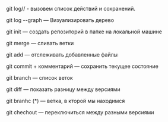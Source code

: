 git log// - вызовем список действий и сохранений.

git log --graph — Визуализировать дерево

git init — создать репозиторий в папке на локальной машине

git merge — сливать ветки

git add — отслеживать добавленные файлы

git commit + комментарий — сохранить текущее состояние

git branch — список веток

git diff — показать разницу между версиями

git branhc (*) — ветка, в кторой мы находимся

git chechout — переключиться между разными версиями